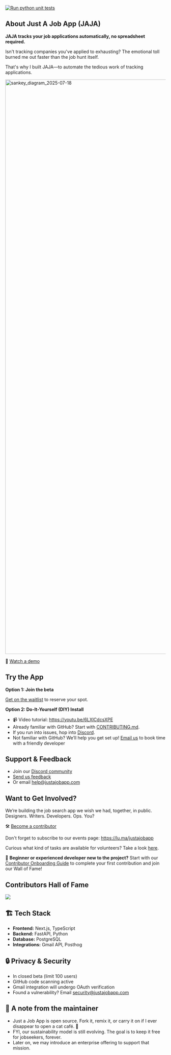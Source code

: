 [![Run python unit tests](https://github.com/macro1/jobseeker-analytics/actions/workflows/pytest.yml/badge.svg)](https://github.com/macro1/jobseeker-analytics/actions/workflows/pytest.yml)

## **About Just A Job App (JAJA)**

**JAJA tracks your job applications automatically, no spreadsheet required.** 

Isn't tracking companies you've applied to exhausting? The emotional toll burned me out faster than the job hunt itself.

That's why I built JAJA—to automate the tedious work of tracking applications.

<img width="2800" height="1800" alt="sankey_diagram_2025-07-18" src="https://github.com/user-attachments/assets/085ced99-2913-4c85-9422-2d5f49363d70" />


🎥 [Watch a demo](https://youtube.com/shorts/YT7qzTh2Q7A?feature=share)

## **Try the App**

**Option 1: Join the beta**

[Get on the waitlist](https://app.formbricks.com/s/cmagfwkuu3f8bug01e340supq) to reserve your spot.

**Option 2: Do-It-Yourself (DIY) Install**
-  📹 Video tutorial: https://youtu.be/6LXlCdcsXPE 
- Already familiar with GitHub? Start with [CONTRIBUTING.md](https://github.com/lnovitz/jobseeker-analytics/blob/main/CONTRIBUTING.md).
- If you run into issues, hop into [Discord](https://discord.gg/gsdpMchCam).
- Not familiar with GitHub? We’ll help you get set up! [Email us](mailto:help@justajobapp.com?subject=Help%20Running%20App%20On%20Personal%20Computer) to book time with a friendly developer

## **Support & Feedback**

- Join our [Discord community](https://discord.gg/gsdpMchCam)
- [Send us feedback](https://docs.google.com/forms/d/e/1FAIpQLSeTJB5JDo-SNdVn2Ga3caExaYlwempeYHhWbEiao3jNCWXogQ/viewform?usp=sharing)
- Or email [help@justajobapp.com](mailto:help@justajobapp.com)

## Want to Get Involved?
We’re building the job search app we wish we had, together, in public.
Designers. Writers. Developers. Ops. You?

🛠 [Become a contributor](https://app.formbricks.com/s/tq4y6lav6f3qdb4mkoiyslpn)

Don't forget to subscribe to our events page: https://lu.ma/justajobapp

Curious what kind of tasks are available for volunteers? Take a look [here](https://github.com/just-a-job-app/jobseeker-analytics/issues?q=is%3Aissue%20state%3Aopen%20label%3A%22help%20wanted%22%20no%3Aassignee).

🎯 **Beginner or experienced developer new to the project?** Start with our [Contributor Onboarding Guide](CONTRIBUTOR_ONBOARDING.md) to complete your first contribution and join our Wall of Fame!


## Contributors Hall of Fame

<a href="https://github.com/just-a-job-app/jobseeker-analytics/graphs/contributors">
  <img src="https://contrib.rocks/image?repo=just-a-job-app/jobseeker-analytics" />
</a>

##  🏗 **Tech Stack**

- **Frontend:** Next.js, TypeScript
- **Backend:** FastAPI, Python
- **Database:** PostgreSQL
- **Integrations:** Gmail API, Posthog

## 🔒 **Privacy & Security**

- In closed beta (limit 100 users)
- GitHub code scanning active
- Gmail integration will undergo OAuth verification
- Found a vulnerability? Email security@justajobapp.com

## 📢 **A note from the maintainer**

- Just a Job App is open source. Fork it, remix it, or carry it on if I ever disappear to open a cat café. 🐾
- FYI, our sustainability model is still evolving. The goal is to keep it free for jobseekers, forever.
- Later on, we may introduce an enterprise offering to support that mission.

